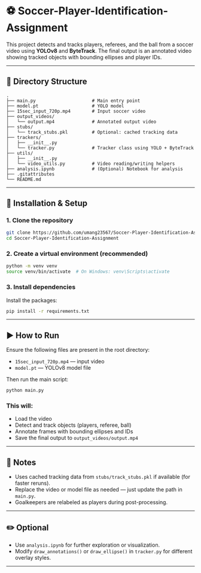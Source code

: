 # ⚽ Soccer-Player-Identification-Assignment

This project detects and tracks players, referees, and the ball from a soccer video using **YOLOv8** and **ByteTrack**. The final output is an annotated video showing tracked objects with bounding ellipses and player IDs.

---

## 📁 Directory Structure

```
.
├── main.py                     # Main entry point
├── model.pt                    # YOLO model 
├── 15sec_input_720p.mp4        # Input soccer video
├── output_videos/
│   └── output.mp4              # Annotated output video
├── stubs/
│   └── track_stubs.pkl         # Optional: cached tracking data
├── trackers/
│   ├── __init__.py
│   └── tracker.py              # Tracker class using YOLO + ByteTrack
├── utils/
│   ├── __init__.py
│   └── video_utils.py          # Video reading/writing helpers
├── analysis.ipynb              # (Optional) Notebook for analysis
├── .gitattributes
└── README.md
```

---

## 🔧 Installation & Setup

### 1. Clone the repository

```bash
git clone https://github.com/umang23567/Soccer-Player-Identification-Assignment.git
cd Soccer-Player-Identification-Assignment
```

### 2. Create a virtual environment (recommended)

```bash
python -m venv venv
source venv/bin/activate  # On Windows: venv\Scripts\activate
```

### 3. Install dependencies

Install the packages:

```bash
pip install -r requirements.txt
```

---

## ▶️ How to Run

Ensure the following files are present in the root directory:

- `15sec_input_720p.mp4` — input video
- `model.pt` — YOLOv8 model file

Then run the main script:

```bash
python main.py
```

### This will:

- Load the video
- Detect and track objects (players, referee, ball)
- Annotate frames with bounding ellipses and IDs
- Save the final output to `output_videos/output.mp4`

---

## 📌 Notes

- Uses cached tracking data from `stubs/track_stubs.pkl` if available (for faster reruns).
- Replace the video or model file as needed — just update the path in `main.py`.
- Goalkeepers are relabeled as players during post-processing.

---

## ✏️ Optional

- Use `analysis.ipynb` for further exploration or visualization.
- Modify `draw_annotations()` or `draw_ellipse()` in `tracker.py` for different overlay styles.

---

